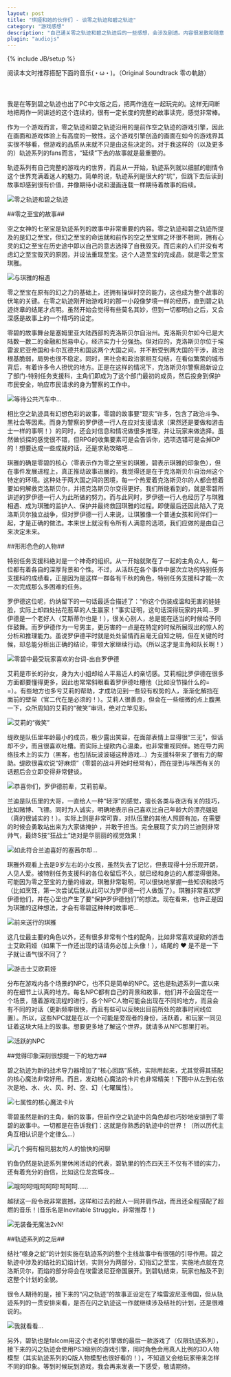 ```yaml
---
layout: post
title: "琪娅和她的伙伴们 - 谈零之轨迹和碧之轨迹"
category: "游戏感想"
description: "自己通关零之轨迹和碧之轨迹后的一些感想，会涉及剧透。内容很发散和随意，适宜回顾或了解轨迹系列，欢迎阅读和分享。"
plugin: "audiojs"
---
```

{% include JB/setup %}

阅读本文时推荐搭配下面的音乐(・ω・)。（Original Soundtrack 零の軌跡）

<div class="post_display" style="height:24px;">
    <audio src="http://acgtofe.qiniudn.com/%E9%9B%B6%E3%81%AE%E8%BB%8C%E8%B7%A1.mp3" preload="auto" loop></audio>
</div>

我是在等到碧之轨迹也出了PC中文版之后，把两作连在一起玩完的。这样无间断地把两作一同讲述的这个连续的，很有一定长度的完整的故事读完，感觉非常棒。

作为一个游戏而言，零之轨迹和碧之轨迹沿用的是前作空之轨迹的游戏引擎，因此在画面和游戏体验上有高度的一致性。这个游戏引擎创造的画面在如今的游戏界其实很不够看，但游戏的品质从来就不只是由这些决定的。对于我这样的（以及更多的）轨迹系列的fans而言，“延续”下去的故事就是最重要的。

轨迹系列有自己完整的游戏内的世界，而且从一开始，轨迹系列就以细腻的剧情令这个世界充满着迷人的魅力。简单的说，轨迹系列是很大的“坑”，但跳下去后读到故事却感到很有价值，并像期待小说和漫画连载一样期待着故事的后续。

![零之轨迹和碧之轨迹][img_kiseki_logos]

##零之至宝的故事##

空之女神的七至宝是轨迹系列的故事中非常重要的内容。零之轨迹和碧之轨迹所提及的是幻之至宝，但幻之至宝的命运就和前作的空之至宝辉之环很不相同，拥有心灵的幻之至宝在历史途中即以自己的意志选择了自我毁灭。而后来的人们并没有考虑幻之至宝毁灭的原因，并设法重现至宝。这个人造至宝的完成品，就是零之至宝琪雅。

![与琪雅的相遇][img_kea_meet]

零之至宝在原有的幻之力的基础上，还拥有操纵时空的能力，这也成为整个故事的伏笔的关键。在零之轨迹刚开始游戏时的那一小段像梦境一样的经历，直到碧之轨迹终章的结尾才点明。虽然开始会觉得有些莫名其妙，但到一切都明白之后，又会深感是故事上的一个精巧的设定。

零碧的故事舞台是塞姆里亚大陆西部的克洛斯贝尔自治州。克洛斯贝尔如今已是大陆数一数二的金融和贸易中心，经济实力十分强劲。但对应的，克洛斯贝尔位于埃雷波尼亚帝国和卡尔瓦德共和国这两个大国之间，并不断受到两大国的干涉，政治根基脆弱，局势也很不稳定。同时，黑社会和政治家相互勾结，在看似繁荣的城市背后，有着许多令人担忧的地方。正是在这样的情况下，克洛斯贝尔警察局新设立了部门-特别任务支援科，主角们即成为了这个部门最初的成员，然后投身到保护市民安全，响应市民请求的身为警察的工作中。

![等待公共汽车中...][img_bus_waiting]

相比空之轨迹具有幻想色彩的故事，零碧的故事要“现实”许多，包含了政治斗争、黑社会等因素。而身为警察的罗伊德一行人在应对支援请求（果然还是要做和游击士一样的事啊！）的同时，还会对信息和情况做很多推理，并让玩家来做选择。虽然做侦探的感觉很不错，但RPG的收集要素可是会告诉你，选项选错可是会掉DP的！想要达成一些成就的话，还是求助攻略吧...

琪雅的确是零碧的核心（零表示作为零之至宝的琪雅，碧表示琪雅的印象色），但在事件发展进程上，真正推动故事进展的，我觉得还是在于克洛斯贝尔自治州这个特定的环境。这种处于两大国之间的困境，每一个热爱着克洛斯贝尔的人都会想着要如何解救克洛斯贝尔，并把克洛斯贝尔变得更好。我们所能看到的，就是零碧所讲述的罗伊德一行人为此所做的努力。而与此同时，罗伊德一行人也经历了与琪雅相遇、成为琪雅的监护人、保护并最终救回琪雅的过程。即使最后还因此陷入了克洛斯贝尔独立战争，但对罗伊德一行人来说，让琪雅像一个普通女孩和同伴们一起，才是正确的做法。本来世上就没有令所有人满意的选项，我们应做的是由自己来决定未来。

##形形色色的人物##

特别任务支援科绝对是一个神奇的组织。从一开始就聚在了一起的主角众人，每一位都有着各自的深厚背景和个性。不过，从活跃在各个事件中屡次立功的特别任务支援科的成绩看，正是因为是这样一群各有千秋的角色，特别任务支援科才能一次一次完成那么多困难的任务。

罗伊德这位呢，约纳留下的一句话最适合描述了：“你这个伪装成温和无害的娃娃脸，实际上却四处拈花惹草的人生赢家！”事实证明，这句话深得玩家的共鸣...罗伊德是一个老好人（艾斯蒂尔也是！），很关心别人，总是能在适当的时候给予同伴鼓舞。而罗伊德作为一号男主，更厉害的一点是在特定的时候所展现出的惊人的分析和推理能力。虽说罗伊德平时就是处处留情而且毫无自知之明，但在关键的时候，却总能分析出正确的结论，带领大家继续行动。（所以这才是主角和队长啊！）

![零碧中最受玩家喜欢的台词-出自罗伊德][img_lloyd_impression]

艾莉是市长的孙女，身为大小姐却给人平易近人的亲切感。艾莉相比罗伊德在很多方面都要懂得更多，因此也常常斜眼看着罗伊德吐槽他（比如没节操什么的= =）。有些地方也多亏艾莉的帮助，才成功见到一些较有权势的人，渐渐化解挡在面前的壁垒（官二代在是必须的！）。艾莉人很善良，但会在一些细微的点上腹黑一下，众所周知的艾莉的“微笑”审讯，绝对立竿见影。

![艾莉的“微笑”][img_elie_impression]

缇欧是队伍里年龄最小的成员，极少露出笑容，在面部表情上显得很“三无”，但话却不少，而且很喜欢吐槽。而实际上缇欧内心温柔，也非常重视同伴。她在导力网络技术上的实力（黑客，也包括玩波波碰这种游戏...）为支援科带来了很有力的帮助。缇欧很喜欢说“好麻烦”（零碧的战斗开始时经常有），而在提到与咪西有关的话题后会立即变得非常健谈。

![恭喜你们，罗伊德前辈，艾莉前辈。][img_tio_impression]

兰迪是队伍里的大哥，一直给人一种“轻浮”的感觉，擅长各类与夜店有关的技巧，比如赌博、飞镖。同时为人诚实，明确地表示自己喜欢比自己年龄大的漂亮姐姐（真的很诚实的！）。实际上则是非常可靠，对队伍里的其他人照顾有加，在需要的时候会勇敢站出来为大家做掩护
，并敢于担当。完全展现了实力的兰迪则非常帅气，最终S技“狂战士”绝对是华丽丽的视觉效果！

![如此符合兰迪喜好的塞茜尔却...][img_randy_impression]

琪雅外观看上去是9岁左右的小女孩，虽然失去了记忆，但表现得十分乐观开朗，人见人爱。被特别任务支援科的各位收留后不久，就已经和身边的人都混得很熟。可能因为零之至宝的力量的缘故，琪雅非常聪明，可以很快地掌握一些知识和技巧（比如烹饪，第一次尝试后就从此可以为罗伊德一行人做饭了）。琪雅非常喜欢罗伊德他们，并在心里也产生了要“保护罗伊德他们”的想法。现在看来，也许正是因为琪雅的这种想法，才会有零碧这种种的故事吧...

![前来送行的琪雅][img_kea_impression]

这几位最主要的角色以外，还有很多非常有个性的配角，比如非常喜欢缇欧的游击士艾欧莉娅（如果下一作还出现的话请务必加上头像！），结尾的 ❤ 是不是一下子就让语气很不同了？

![游击士艾欧莉娅][img_others_impression_1]

分布在游戏内各个场景的NPC，也不只是简单的NPC。这也是轨迹系列一直以来的在细节上认真的地方。每名NPC都有自己的背景和故事，他们并不会固定在一个场景，随着游戏流程的进行，各个NPC人物可能会出现在不同的地方，而且会有不同的对话（更新频率很快，而且有些可以反映出目前所处的故事时间线位置）。所以，这些NPC就是在以一个可能是旁观者的身份，活跃着，和玩家一同见证着这块大陆上的故事。想要更多地了解这个世界，就请多从NPC那里打听。

![活跃的NPC][img_others_impression_2]

##觉得印象深刻很想提一下的地方##

碧之轨迹为新的战术导力器增加了“核心回路”系统，实际用起来，尤其觉得其搭配的核心魔法非常好用。而且，发动核心魔法的卡片也非常精美！下图中从左到右依次是地、水、火、风、时、空、幻（七曜属性）。

![七属性的核心魔法卡片][img_seven_cards]

零碧虽然是新的主角，新的故事，但前作空之轨迹中的角色却也巧妙地安排到了零碧的故事中。一切都是在告诉我们：这就是你熟悉的轨迹中的世界！（所以历代主角互相认识是个定律么...）

![几个拥有相同朋友的人的愉快的闲聊][img_familiar_friends]

钓鱼仍然是轨迹系列里休闲活动的代表，碧轨里的钓杰四天王不仅有不错的实力，还有着充分的自信，比如这位龙宫辉夜...

![哦呵呵!哦呵呵呵!呵呵呵……][img_fishing_special]

越狱这一段令我非常震撼，这样和过去的敌人一同并肩作战，而且还全程搭配了超燃的音乐！(音乐名是Inevitable Struggle，非常推荐！)

![无装备无魔法2vN!][img_prison_break]

##轨迹系列的之后##

结社“噬身之蛇”的计划实施在轨迹系列的整个主线故事中有很强的引导作用。碧之轨迹中涉及的结社的幻焰计划，实则分为两部分，幻指幻之至宝，实施地点就在克洛斯贝尔，而焰的部分将会在埃雷波尼亚帝国展开。到碧轨结束，玩家也触及不到这整个计划的全貌。

很令人期待的是，接下来的“闪之轨迹”的故事正设定在了埃雷波尼亚帝国，但从轨迹系列的一贯安排来看，是否在闪之轨迹这一作就继续涉及结社的计划，还是很难说的。

![我就看看...][img_tio_sd]

另外，碧轨也是falcom用这个古老的引擎做的最后一款游戏了（仅限轨迹系列），接下来的闪之轨迹会使用PS3级别的游戏引擎，同时角色会用真人比例的3D人物模型（其实轨迹系列的Q版人物模型也很好看的！），不知道又会给玩家带来怎样不同的印象。等到时候玩到游戏，我会再来发表一下感受，敬请期待。

[img_kiseki_logos]: {{POSTS_IMG_PATH}}/201306/kiseki_logos.jpg "零之轨迹和碧之轨迹"
[img_kea_meet]: {{POSTS_IMG_PATH}}/201306/kea_meet.jpg "与琪雅的相遇"
[img_bus_waiting]: {{POSTS_IMG_PATH}}/201306/bus_waiting.jpg "等待公共汽车中..."
[img_lloyd_impression]: {{POSTS_IMG_PATH}}/201306/lloyd_impression.jpg "零碧中最受玩家喜欢的台词-出自罗伊德"
[img_elie_impression]: {{POSTS_IMG_PATH}}/201306/elie_impression.jpg "艾莉的“微笑”"
[img_tio_impression]: {{POSTS_IMG_PATH}}/201306/tio_impression.jpg "恭喜你们，罗伊德前辈，艾莉前辈。"
[img_randy_impression]: {{POSTS_IMG_PATH}}/201306/randy_impression.jpg "如此符合兰迪喜好的塞茜尔却..."
[img_kea_impression]: {{POSTS_IMG_PATH}}/201306/kea_impression.jpg "前来送行的琪雅"
[img_others_impression_1]: {{POSTS_IMG_PATH}}/201306/others_impression_1.jpg "游击士艾欧莉娅"
[img_others_impression_2]: {{POSTS_IMG_PATH}}/201306/others_impression_2.jpg "活跃的NPC"
[img_seven_cards]: {{POSTS_IMG_PATH}}/201306/seven_cards.jpg "七属性的核心魔法卡片"
[img_familiar_friends]: {{POSTS_IMG_PATH}}/201306/familiar_friends.jpg "几个拥有相同朋友的人的愉快的闲聊"
[img_fishing_special]: {{POSTS_IMG_PATH}}/201306/fishing_special.jpg "哦呵呵!哦呵呵呵!呵呵呵……"
[img_prison_break]: {{POSTS_IMG_PATH}}/201306/prison_break.jpg "无装备无魔法2vN!"
[img_tio_sd]: {{POSTS_IMG_PATH}}/201306/tio_sd.jpg "我就看看..."